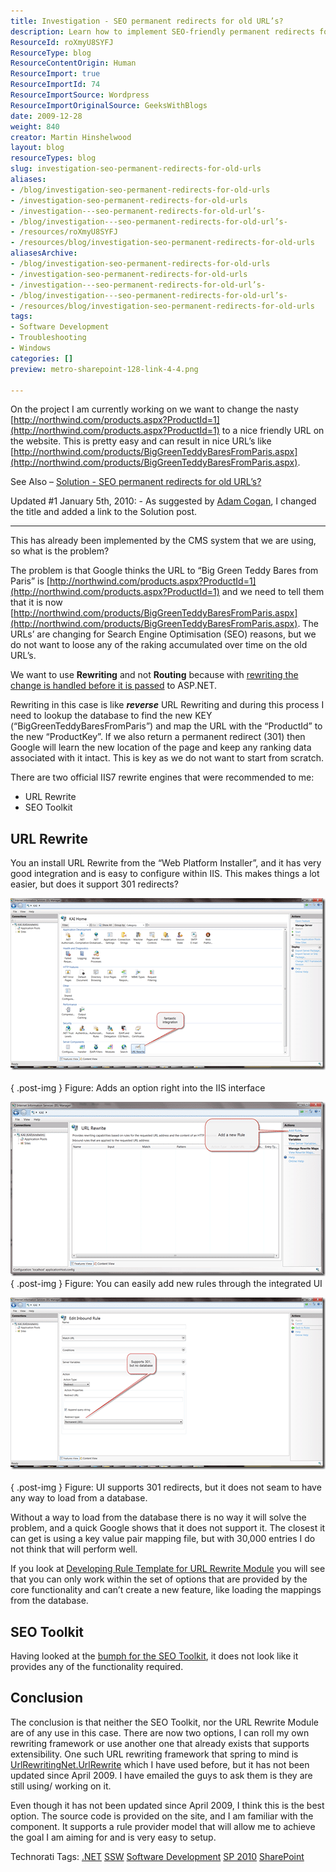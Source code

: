 ```yaml
---
title: Investigation - SEO permanent redirects for old URL’s?
description: Learn how to implement SEO-friendly permanent redirects for old URLs to maintain your Google rankings. Discover effective strategies and tools!
ResourceId: roXmyU8SYFJ
ResourceType: blog
ResourceContentOrigin: Human
ResourceImport: true
ResourceImportId: 74
ResourceImportSource: Wordpress
ResourceImportOriginalSource: GeeksWithBlogs
date: 2009-12-28
weight: 840
creator: Martin Hinshelwood
layout: blog
resourceTypes: blog
slug: investigation-seo-permanent-redirects-for-old-urls
aliases:
- /blog/investigation-seo-permanent-redirects-for-old-urls
- /investigation-seo-permanent-redirects-for-old-urls
- /investigation---seo-permanent-redirects-for-old-url’s-
- /blog/investigation---seo-permanent-redirects-for-old-url’s-
- /resources/roXmyU8SYFJ
- /resources/blog/investigation-seo-permanent-redirects-for-old-urls
aliasesArchive:
- /blog/investigation-seo-permanent-redirects-for-old-urls
- /investigation-seo-permanent-redirects-for-old-urls
- /investigation---seo-permanent-redirects-for-old-url’s-
- /blog/investigation---seo-permanent-redirects-for-old-url’s-
- /resources/blog/investigation-seo-permanent-redirects-for-old-urls
tags:
- Software Development
- Troubleshooting
- Windows
categories: []
preview: metro-sharepoint-128-link-4-4.png

---
```

On the project I am currently working on we want to change the nasty [http://northwind.com/products.aspx?ProductId=1](http://northwind.com/products.aspx?ProductId=1) to a nice friendly URL on the website. This is pretty easy and can result in nice URL’s like [http://northwind.com/products/BigGreenTeddyBaresFromParis.aspx](http://northwind.com/products/BigGreenTeddyBaresFromParis.aspx).

See Also – [Solution - SEO permanent redirects for old URL’s?](http://blog.hinshelwood.com/archive/2010/01/04/do-you-know-how-to-maintain-your-google-ranking-while.aspx)

Updated #1 January 5th, 2010: \- As suggested by [Adam Cogan](http://sharepoint.ssw.com.au/AboutUs/Employees/Pages/Adam.aspx), I changed the title and added a link to the Solution post.

---

This has already been implemented by the CMS system that we are using, so what is the problem?

The problem is that Google thinks the URL to “Big Green Teddy Bares from Paris” is [http://northwind.com/products.aspx?ProductId=1](http://northwind.com/products.aspx?ProductId=1) and we need to tell them that it is now [http://northwind.com/products/BigGreenTeddyBaresFromParis.aspx](http://northwind.com/products/BigGreenTeddyBaresFromParis.aspx). The URLs’ are changing for Search Engine Optimisation (SEO) reasons, but we do not want to loose any of the raking accumulated over time on the old URL’s.

We want to use **Rewriting** and not **Routing** because with [rewriting the change is handled before it is passed](http://stackoverflow.com/questions/90112/iis-url-rewriting-vs-url-routing) to ASP.NET.

Rewriting in this case is like _**reverse**_ URL Rewriting and during this process I need to lookup the database to find the new KEY (“BigGreenTeddyBaresFromParis”) and map the URL with the “ProductId” to the new “ProductKey”. If we also return a permanent redirect (301) then Google will learn the new location of the page and keep any ranking data associated with it intact. This is key as we do not want to start from scratch.

There are two official IIS7 rewrite engines that were recommended to me:

- URL Rewrite
- SEO Toolkit

## URL Rewrite

You an install URL Rewrite from the “Web Platform Installer”, and it has very good integration and is easy to configure within IIS. This makes things a lot easier, but does it support 301 redirects?

[![image](images/HelpmerewriteURLstokeepgooglerankings_9B6B-image_thumb-3-3.png)](http://blog.hinshelwood.com/files/2011/05/GWB-WindowsLiveWriter-HelpmerewriteURLstokeepgooglerankings_9B6B-image_2.png)   
{ .post-img }
Figure: Adds an option right into the IIS interface

[![image](images/HelpmerewriteURLstokeepgooglerankings_9B6B-image_thumb_1-1-1.png)](http://blog.hinshelwood.com/files/2011/05/GWB-WindowsLiveWriter-HelpmerewriteURLstokeepgooglerankings_9B6B-image_4.png)  
{ .post-img }
Figure: You can easily add new rules through the integrated UI

[![image](images/HelpmerewriteURLstokeepgooglerankings_9B6B-image_thumb_2-2-2.png)](http://blog.hinshelwood.com/files/2011/05/GWB-WindowsLiveWriter-HelpmerewriteURLstokeepgooglerankings_9B6B-image_6.png)   
{ .post-img }
Figure: UI supports 301 redirects, but it does not seam to have any way to load from a database.

Without a way to load from the database there is no way it will solve the problem, and a quick Google shows that it does not support it. The closest it can get is using a key value pair mapping file, but with 30,000 entries I do not think that will perform well.

If you look at [Developing Rule Template for URL Rewrite Module](http://learn.iis.net/page.aspx/519/developing-rule-template-for-url-rewrite-module/ "Developing Rule Template for URL Rewrite Module") you will see that you can only work within the set of options that are provided by the core functionality and can’t create a new feature, like loading the mappings from the database.

## SEO Toolkit

Having looked at the [bumph for the SEO Toolkit](http://www.iis.net/expand/SEOToolkit "SEO Toolkit"), it does not look like it provides any of the functionality required.

## Conclusion

The conclusion is that neither the SEO Toolkit, nor the URL Rewrite Module are of any use in this case. There are now two options, I can roll my own rewriting framework or use another one that already exists that supports extensibility. One such URL rewriting framework that spring to mind is [UrlRewritingNet.UrlRewrite](http://www.urlrewriting.net "UrlRewritingNet.UrlRewrite") which I have used before, but it has not been updated since April 2009. I have emailed the guys to ask them is they are still using/ working on it.

Even though it has not been updated since April 2009, I think this is the best option. The source code is provided on the site, and I am familiar with the component. It supports a rule provider model that will allow me to achieve the goal I am aiming for and is very easy to setup.

Technorati Tags: [.NET](http://technorati.com/tags/.NET) [SSW](http://technorati.com/tags/SSW) [Software Development](http://technorati.com/tags/Software+Development) [SP 2010](http://technorati.com/tags/SP+2010) [SharePoint](http://technorati.com/tags/SharePoint)
